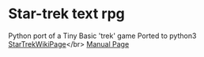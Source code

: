 # Star-trek text rpg

Python port of a Tiny Basic 'trek' game
Ported to python3 </br>
[StarTrekWikiPage](https://en.wikipedia.org/wiki/Star_Trek_(1971_video_game))</br>
[Manual Page](https://github.com/SimonBorin/trek_bot/wiki/Manual)
